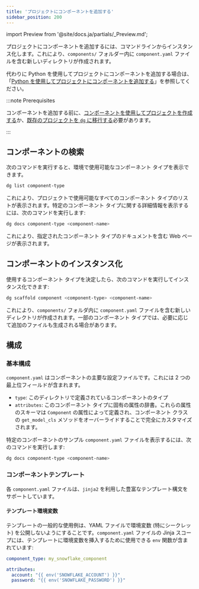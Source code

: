 ```yaml
---
title: 'プロジェクトにコンポーネントを追加する'
sidebar_position: 200
---
```


import Preview from '@site/docs.ja/partials/\_Preview.md';

<Preview />

プロジェクトにコンポーネントを追加するには、コマンドラインからインスタンス化します。これにより、`components/` フォルダー内に `component.yaml` ファイルを含む新しいディレクトリが作成されます。

代わりに Python を使用してプロジェクトにコンポーネントを追加する場合は、「[Python を使用してプロジェクトにコンポーネントを追加する](/guides/labs/components/building-pipelines-with-components/adding-components-python)」を参照してください。

:::note Prerequisites

コンポーネントを追加する前に、[コンポーネントを使用してプロジェクトを作成する](/guides/labs/components/building-pipelines-with-components/creating-a-project-with-components)か、[既存のプロジェクトを `dg` に移行する](/guides/labs/dg/incrementally-adopting-dg/migrating-project)必要があります。

:::

## コンポーネントの検索

次のコマンドを実行すると、環境で使用可能なコンポーネント タイプを表示できます。

```bash
dg list component-type
```

これにより、プロジェクトで使用可能なすべてのコンポーネント タイプのリストが表示されます。特定のコンポーネント タイプに関する詳細情報を表示するには、次のコマンドを実行します:

```bash
dg docs component-type <component-name>
```

これにより、指定されたコンポーネント タイプのドキュメントを含む Web ページが表示されます。

## コンポーネントのインスタンス化

使用するコンポーネント タイプを決定したら、次のコマンドを実行してインスタンス化できます:

```bash
dg scaffold component <component-type> <component-name>
```

これにより、`components/` フォルダ内に `component.yaml` ファイルを含む新しいディレクトリが作成されます。一部のコンポーネント タイプでは、必要に応じて追加のファイルも生成される場合があります。

## 構成

### 基本構成

`component.yaml` はコンポーネントの主要な設定ファイルです。これには 2 つの最上位フィールドが含まれます。

- `type`: このディレクトリで定義されているコンポーネントのタイプ
- `attributes`: このコンポーネント タイプに固有の属性の辞書。これらの属性のスキーマは `Component` の属性によって定義され、コンポーネント クラスの `get_model_cls` メソッドをオーバーライドすることで完全にカスタマイズされます。

特定のコンポーネントのサンプル `component.yaml` ファイルを表示するには、次のコマンドを実行します:

```bash
dg docs component-type <component-name>
```

### コンポーネントテンプレート

各 `component.yaml` ファイルは、`jinja2` を利用した豊富なテンプレート構文をサポートしています。

#### テンプレート環境変数

テンプレートの一般的な使用例は、YAML ファイルで環境変数 (特にシークレット) を公開しないようにすることです。`component.yaml` ファイルの Jinja スコープには、テンプレートに環境変数を挿入するために使用できる `env` 関数が含まれています:

```yaml
component_type: my_snowflake_component

attributes:
  account: "{{ env('SNOWFLAKE_ACCOUNT') }}"
  password: "{{ env('SNOWFLAKE_PASSWORD') }}"
```
